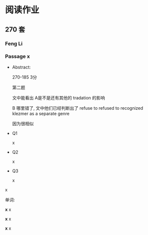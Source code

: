 # 阅读作业

## 270 套

### Feng Li

### Passage x

- Abstract:

  270-185	3分

  第二题  

  文中能看出 A是不是还有其他的 tradation 的影响

  B 哪里错了, 文中他们已经判断出了  refuse to refused to recognized klezmer as a separate genre

  因为很相似

- Q1

  x

- Q2

  x

- Q3

  x

x

单词:

**x** x

**x** x

**x** x